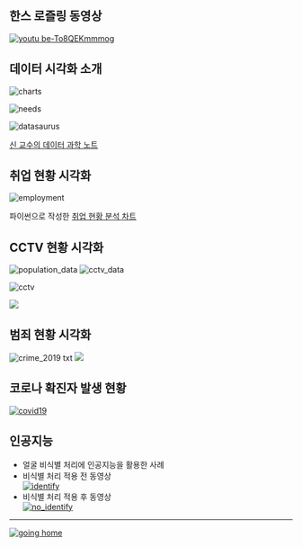 ## 한스 로즐링 동영상

[![youtu be-To8QEKmmmog](https://user-images.githubusercontent.com/10287629/105632218-64d8cd00-5e95-11eb-972b-6a87be7bc781.jpg)](https://youtu.be/To8QEKmmmog?t=140)

## 데이터 시각화 소개

![charts](https://user-images.githubusercontent.com/10287629/106139845-4cc4be80-61b1-11eb-8c45-f505111f1830.png)

![needs](https://user-images.githubusercontent.com/10287629/106096177-5f6ed180-6178-11eb-88c5-82eb8313c21a.png)

![datasaurus](https://communities.sas.com/t5/image/serverpage/image-id/20284iD46C690F13883A37?v=1.0)

[신 교수의 데이터 과학 노트](https://colab.research.google.com/github/logistex/py4ds/blob/main/py4ds.ipynb)

## 취업 현황 시각화

![employment](https://user-images.githubusercontent.com/10287629/106096287-9a710500-6178-11eb-8cf6-3699cf4efd9a.png)

파이썬으로 작성한 [취업 현황 분석 차트](https://colab.research.google.com/drive/1FAzHppGPeUKeCPyiaOXrWoQtnNYZ3HBx?usp=sharing)

## CCTV 현황 시각화

![population_data](https://user-images.githubusercontent.com/10287629/106096808-92659500-6179-11eb-9839-e4c38de3b408.png)
![cctv_data](https://user-images.githubusercontent.com/10287629/106096813-9396c200-6179-11eb-88f9-1792c4592364.png)

![cctv](https://user-images.githubusercontent.com/10287629/106096396-d0ae8480-6178-11eb-9e44-ab203e7fd12c.png)

[![](https://user-images.githubusercontent.com/10287629/96718652-47eab480-13e3-11eb-932f-1cd0d2fe63b4.png)](https://colab.research.google.com/drive/1IGLIGeco7a_ImFVogVetjWSlQssI_xQw?usp=sharing)

## 범죄 현황 시각화

![crime_2019 txt](https://user-images.githubusercontent.com/10287629/102707120-9b8e5700-42db-11eb-98fe-f0e59e50049c.png)
[![](https://user-images.githubusercontent.com/10287629/103071238-91839580-4606-11eb-851e-213a53d04fac.png)](https://colab.research.google.com/drive/1XiNIABmKVGwFNUwQUnqY70LMVmWTKuOW?usp=sharing)

## 코로나 확진자 발생 현황

[![covid19](https://user-images.githubusercontent.com/10287629/147855100-fe917e41-fb56-4627-ae8b-af54c51526ef.png)](https://logistex2021.pythonanywhere.com/chart/covid19new/)

## 인공지능
- 얼굴 비식별 처리에 인공지능을 활용한 사례
- 비식별 처리 적용 전 동영상  
[![identify](https://user-images.githubusercontent.com/10287629/147853128-52995310-1184-40d2-9e00-ea8789d42c60.png)](https://youtu.be/6uFZMHhJKnQ)
- 비식별 처리 적용 후 동영상  
[![no_identify](https://user-images.githubusercontent.com/10287629/147853067-92c34af8-8476-4050-9df7-38da37a648b5.png)
](https://youtu.be/pgnHclIDoA4)

---

[![going home](https://user-images.githubusercontent.com/10287629/104793991-511fcd80-57e8-11eb-86c8-27356c8dd83d.png)](https://logistex.github.io/smart_IT/)
